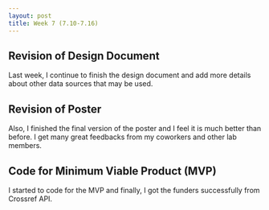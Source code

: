```yaml
---
layout: post
title: Week 7 (7.10-7.16) 
---
```

## Revision of Design Document
Last week, I continue to finish the design document and add more details about other data sources that may be used. 

## Revision of Poster
Also, I finished the final version of the poster and I feel it is much better than before. I get many great feedbacks from my coworkers and other lab members. 

## Code for Minimum Viable Product (MVP)
I started to code for the MVP and finally, I got the funders successfully from Crossref API.

